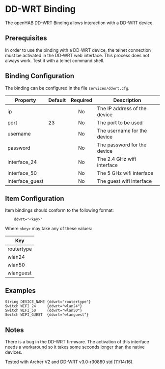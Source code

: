 # DD-WRT Binding

The openHAB DD-WRT Binding allows interaction with a DD-WRT device.


## Prerequisites

In order to use the binding with a DD-WRT device, the telnet connection must be activated in the DD-WRT web interface.
This process does not always work. Test it with a telnet command shell.


## Binding Configuration

The binding can be configured in the file `services/ddwrt.cfg`.

| Property        | Default | Required | Description                  |
|-----------------|---------|:--------:|------------------------------|
| ip              |         | No       | The IP address of the device |
| port            | 23      | No       | The port to be used          |
| username        |         | No       | The username for the device  |
| password        |         | No       | The password for the device  |
| interface_24    |         | No       | The 2.4 GHz wifi interface   |
| interface_50    |         | No       | The 5 GHz wifi interface     |
| interface_guest |         | No       | The guest wifi interface     |


## Item Configuration

Item bindings should conform to the following format:

```
    ddwrt="<key>"
```

Where `<key>` may take any of these values:

| Key        |
|------------|
| routertype |
| wlan24     |
| wlan50     |
| wlanguest  |


## Examples

```
String DEVICE_NAME {ddwrt="routertype"}
Switch WIFI_24     {ddwrt="wlan24"}
Switch WIFI_50     {ddwrt="wlan50"}
Switch WIFI_GUEST  {ddwrt="wlanguest"}
```

## Notes

There is a bug in the DD-WRT firmware. The activation of this interface needs a workaround so it takes some seconds longer than the native devices.

Tested with Archer V2 and DD-WRT v3.0-r30880 std (11/14/16).
